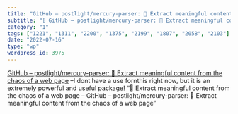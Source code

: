 ```yaml
---
title: "GitHub – postlight/mercury-parser: 📜 Extract meaningful content from the chaos of a web page"
subtitle: "[ GitHub – postlight/mercury-parser: 📜 Extract meaningful content from the chaos of a web page]( htt..."
category: "1"
tags: ["1221", "1311", "2200", "1375", "2199", "1807", "2058", "2103"]
date: "2022-07-16"
type: "wp"
wordpress_id: 3975
---
```

[ GitHub – postlight/mercury-parser: 📜 Extract meaningful content from the chaos of a web page]( https://github.com/postlight/mercury-parser) –I dont have a use fornthis right now, but it is an extremely powerful and useful package! “📜 Extract meaningful content from the chaos of a web page – GitHub – postlight/mercury-parser: 📜 Extract meaningful content from the chaos of a web page”